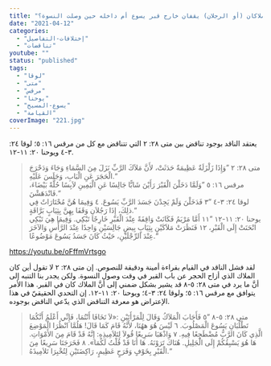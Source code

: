 ```yaml
---
title: "الإعتراض ٢٢١، هل كان الملاكان (أو الرجلان) يقفان خارج قبر يسوع أم داخله حين وصلت النسوة؟"
date: "2021-04-12"
categories: 
  - "إختلافات-التفاصيل"
  - "تناقضات"
youtube: ""
status: "published"
tags: 
  - "لوقا"
  - "متى"
  - "مرقس"
  - "يوحنا"
  - "يسوع-المسيح"
  - "القيامة"
coverImage: "221.jpg"
---
```


يعتقد الناقد بوجود تناقض بين متى ٢٨: ٢ التي تتناقض مع كل من مرقس ١٦: ٥؛ لوقا ٢٤: ٣-٤ ويوحنا ٢٠: ١١-١٢.

> متى ٢٨: ٢ ”وَإِذَا زَلْزَلَةٌ عَظِيمَةٌ حَدَثَتْ، لأَنَّ مَلاَكَ الرَّبِّ نَزَلَ مِنَ السَّمَاءِ وَجَاءَ وَدَحْرَجَ الْحَجَرَ عَنِ الْبَابِ، وَجَلَسَ عَلَيْهِ.“  
> مرقس ١٦: ٥ ”وَلَمَّا دَخَلْنَ الْقَبْرَ رَأَيْنَ شَابًّا جَالِسًا عَنِ الْيَمِينِ لاَبِسًا حُلَّةً بَيْضَاءَ، فَانْدَهَشْنَ.“  
> لوقا ٢٤: ٣-٤ ”٣ فَدَخَلْنَ وَلَمْ يَجِدْنَ جَسَدَ الرَّبِّ يَسُوعَ. ٤ وَفِيمَا هُنَّ مُحْتَارَاتٌ فِي ذلِكَ، إِذَا رَجُلاَنِ وَقَفَا بِهِنَّ بِثِيَابٍ بَرَّاقَةٍ.“  
> يوحنا ٢٠: ١١-١٢ ”١١ أَمَّا مَرْيَمُ فَكَانَتْ وَاقِفَةً عِنْدَ الْقَبْرِ خَارِجًا تَبْكِي. وَفِيمَا هِيَ تَبْكِي انْحَنَتْ إِلَى الْقَبْرِ، ١٢ فَنَظَرَتْ مَلاَكَيْنِ بِثِيَابٍ بِيضٍ جَالِسَيْنِ وَاحِدًا عِنْدَ الرَّأْسِ وَالآخَرَ عِنْدَ الرِّجْلَيْنِ، حَيْثُ كَانَ جَسَدُ يَسُوعَ مَوْضُوعًا.“

https://youtu.be/oFffmVrtsgo

لقد فشل الناقد في القيام بقراءة أمينة ودقيقة للنصوص. إن متى ٢٨: ٢ لا تقول أين كان الملاك الذي أزاح الحجر عن باب القبر في وقت وصول النسوة. ولكن يجدر بنا التنبه إلى أنَّ ما يرد في متى ٢٨: ٥-٨ قد يشير بشكل ضمني إلى أنَّ الملاك كان في القبر. هذا الأمر يتوافق مع مرقس ١٦: ٥؛ ولوقا ٢٤: ٣-٤؛ ويوحنا ٢٠: ١١-١٢. إن التحدي الحقيقيّ في هذا الإعتراض هو معرفة التناقض الذي يدّعي الناقض بوجوده.

> متى ٢٨: ٥-٨ ”٥ فَأَجَابَ الْمَلاَكُ وَقَالَ لِلْمَرْأَتَيْنِ :«لاَ تَخَافَا أَنْتُمَا، فَإِنِّي أَعْلَمُ أَنَّكُمَا تَطْلُبَانِ يَسُوعَ الْمَصْلُوبَ. ٦ لَيْسَ هُوَ ههُنَا، لأَنَّهُ قَامَ كَمَا قَالَ! هَلُمَّا انْظُرَا الْمَوْضِعَ الَّذِي كَانَ الرَّبُّ مُضْطَجِعًا فِيهِ. ٧ وَاذْهَبَا سَرِيعًا قُولاَ لِتَلاَمِيذِهِ: إِنَّهُ قَدْ قَامَ مِنَ الأَمْوَاتِ. هَا هُوَ يَسْبِقُكُمْ إِلَى الْجَلِيلِ. هُنَاكَ تَرَوْنَهُ. هَا أَنَا قَدْ قُلْتُ لَكُمَا». ٨ فَخَرَجَتَا سَرِيعًا مِنَ الْقَبْرِ بِخَوْفٍ وَفَرَحٍ عَظِيمٍ، رَاكِضَتَيْنِ لِتُخْبِرَا تَلاَمِيذَهُ.“
